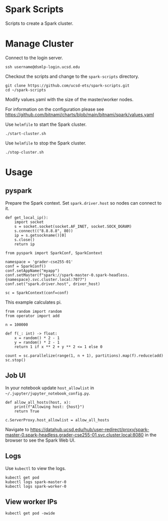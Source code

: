 # Spark Scripts

Scripts to create a Spark cluster.

# Manage Cluster

Connect to the login server.

```
ssh username@dsmlp-login.ucsd.edu
```

Checkout the scripts and change to the `spark-scripts` directory.

```
git clone https://github.com/ucsd-ets/spark-scripts.git
cd ~/spark-scripts
```

Modify values.yaml with the size of the master/worker nodes.

For information on the configuration please see https://github.com/bitnami/charts/blob/main/bitnami/spark/values.yaml

Use `helmfile` to start the Spark cluster.

```
./start-cluster.sh
```

Use `helmfile` to stop the Spark cluster.

```
./stop-cluster.sh
```

# Usage

## pyspark

Prepare the Spark context. Set `spark.driver.host` so nodes can connect to it.

```
def get_local_ip():
    import socket
    s = socket.socket(socket.AF_INET, socket.SOCK_DGRAM)
    s.connect(("8.8.8.8", 80))
    ip = s.getsockname()[0]
    s.close()
    return ip

from pyspark import SparkConf, SparkContext

namespace = 'grader-cse255-01'
conf = SparkConf()
conf.setAppName("myapp")
conf.setMaster(f"spark://spark-master-0.spark-headless.{namespace}.svc.cluster.local:7077") 
conf.set("spark.driver.host", driver_host)

sc = SparkContext(conf=conf)

```

This example calculates pi.

```
from random import random
from operator import add

n = 100000

def f(_: int) -> float:
    x = random() * 2 - 1
    y = random() * 2 - 1
    return 1 if x ** 2 + y ** 2 <= 1 else 0

count = sc.parallelize(range(1, n + 1), partitions).map(f).reduce(add)
sc.stop()
```

## Job UI

In your notebook update `host_allowlist` in `~/.jupyter/jupyter_notebook_config.py`.

```
def allow_all_hosts(host, x):
    print(f"Allowing host: {host}")
    return True

c.ServerProxy.host_allowlist = allow_all_hosts
```

Navigate to https://datahub.ucsd.edu/hub/user-redirect/proxy/spark-master-0.spark-headless.grader-cse255-01.svc.cluster.local:8080 in the browser to see the Spark Web UI.

## Logs

Use `kubectl` to view the logs.

```
kubectl get pod
kubectl logs spark-master-0
kubectl logs spark-worker-0
```

## View worker IPs

```
kubectl get pod -owide
```
